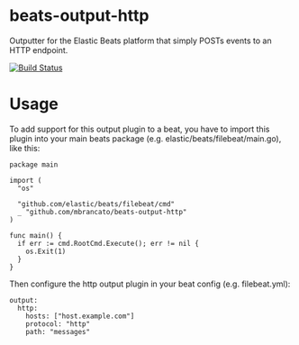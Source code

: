 beats-output-http
=================

Outputter for the Elastic Beats platform that simply
POSTs events to an HTTP endpoint.

[![Build Status](https://travis-ci.org/mbrancato/beats-output-http.svg?branch=master)](https://travis-ci.org/mbrancato/beats-output-http)

Usage
=====

To add support for this output plugin to a beat, you have to import this
plugin into your main beats package (e.g. elastic/beats/filebeat/main.go),
like this:

```
package main

import (
  "os"

  "github.com/elastic/beats/filebeat/cmd"
  _ "github.com/mbrancato/beats-output-http"
)

func main() {
  if err := cmd.RootCmd.Execute(); err != nil {
    os.Exit(1)
  }
}

```

Then configure the http output plugin in your beat config (e.g. filebeat.yml):

```
output:
  http:
    hosts: ["host.example.com"]
    protocol: "http"
    path: "messages"
```
